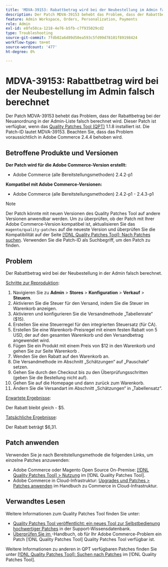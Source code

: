 ```yaml
---
title: 'MDVA-39153: Rabattbetrag wird bei der Neubestellung im Admin falsch berechnet'
description: Der Patch MDVA-39153 behebt das Problem, dass der Rabattbetrag bei der Neuanordnung in der Admin-Liste falsch berechnet wird. Dieser Patch ist verfügbar, wenn das [Quality Patches Tool (QPT)](https://experienceleague.adobe.com/de/docs/commerce-operations/tools/quality-patches-tool/quality-patches-tool-to-self-serve-quality-patches) 1.1.8 installiert ist. Die Patch-ID lautet MDVA-39153. Beachten Sie, dass das Problem voraussichtlich in Adobe Commerce 2.4.4 behoben wird.
feature: Admin Workspace, Orders, Personalization, Payments
role: Admin
exl-id: e8fe58ca-1218-4e76-b5fb-c7f935029cd2
type: Troubleshooting
source-git-commit: 7fdb02a6d89d50ea593c5fd99d78101f89198424
workflow-type: tm+mt
source-wordcount: '477'
ht-degree: 0%

---
```


# MDVA-39153: Rabattbetrag wird bei der Neubestellung im Admin falsch berechnet

Der Patch MDVA-39153 behebt das Problem, dass der Rabattbetrag bei der Neuanordnung in der Admin-Liste falsch berechnet wird. Dieser Patch ist verfügbar, wenn das [Quality Patches Tool (QPT)](https://experienceleague.adobe.com/de/docs/commerce-operations/tools/quality-patches-tool/quality-patches-tool-to-self-serve-quality-patches) 1.1.8 installiert ist. Die Patch-ID lautet MDVA-39153. Beachten Sie, dass das Problem voraussichtlich in Adobe Commerce 2.4.4 behoben wird.

## Betroffene Produkte und Versionen

**Der Patch wird für die Adobe Commerce-Version erstellt:**

* Adobe Commerce (alle Bereitstellungsmethoden) 2.4.2-p1

**Kompatibel mit Adobe Commerce-Versionen:**

* Adobe Commerce (alle Bereitstellungsmethoden) 2.4.2-p1 - 2.4.3-p1

>[!NOTE]
>
>Der Patch könnte mit neuen Versionen des Quality Patches Tool auf andere Versionen anwendbar werden. Um zu überprüfen, ob der Patch mit Ihrer Adobe Commerce-Version kompatibel ist, aktualisieren Sie das `magento/quality-patches` auf die neueste Version und überprüfen Sie die Kompatibilität auf der Seite [[!DNL Quality Patches Tool]: Nach Patches suchen](https://experienceleague.adobe.com/de/docs/commerce-operations/tools/quality-patches-tool/quality-patches-tool-to-self-serve-quality-patches). Verwenden Sie die Patch-ID als Suchbegriff, um den Patch zu finden.

## Problem

Der Rabattbetrag wird bei der Neubestellung in der Admin falsch berechnet.

<u>Schritte zur Reproduktion</u>:

1. Navigieren Sie zu **Admin** > **Stores** > **Konfiguration** > **Verkauf** > **Steuern**.
1. Aktivieren Sie die Steuer für den Versand, indem Sie die Steuer im Warenkorb anzeigen.
1. Aktivieren und konfigurieren Sie die Versandmethode „Tabellenrate“ ($15).
1. Erstellen Sie eine Steuerregel für den integrierten Steuersatz (für CA).
1. Erstellen Sie eine Warenkorb-Preisregel mit einem festen Rabatt von 5 USD, der auf den gesamten Warenkorb und den Versandbetrag angewendet wird.
1. Fügen Sie ein Produkt mit einem Preis von $12 in den Warenkorb und gehen Sie zur Seite Warenkorb .
1. Wenden Sie den Rabatt auf den Warenkorb an.
1. Die Versandmethode im Abschnitt „Schätzungen“ auf „Pauschale“ setzen.
1. Gehen Sie durch den Checkout bis zu den Überprüfungsschritten (geben Sie die Bestellung nicht auf).
1. Gehen Sie auf die Homepage und dann zurück zum Warenkorb.
1. Ändern Sie die Versandart im Abschnitt „Schätzungen“ in „Tabellensatz“.

<u>Erwartete Ergebnisse</u>:

Der Rabatt bleibt gleich - $5.

<u>Tatsächliche Ergebnisse</u>:

Der Rabatt beträgt $6,31.

## Patch anwenden

Verwenden Sie je nach Bereitstellungsmethode die folgenden Links, um einzelne Patches anzuwenden:

* Adobe Commerce oder Magento Open Source On-Premise: [[!DNL Quality Patches Tool] > Nutzung](/help/tools/quality-patches-tool/usage.md) im [!DNL Quality Patches Tool].
* Adobe Commerce in Cloud-Infrastruktur: [Upgrades und Patches > Patches anwenden](https://experienceleague.adobe.com/docs/commerce-cloud-service/user-guide/develop/upgrade/apply-patches.html?lang=de) im Handbuch zu Commerce in Cloud-Infrastruktur.

## Verwandtes Lesen

Weitere Informationen zum Quality Patches Tool finden Sie unter:

* [Quality Patches Tool veröffentlicht: ein neues Tool zur Selbstbedienung hochwertiger Patches](https://experienceleague.adobe.com/de/docs/commerce-operations/tools/quality-patches-tool/quality-patches-tool-to-self-serve-quality-patches) in der Support-Wissensdatenbank.
* [Überprüfen Sie im ](/help/tools/quality-patches-tool/patches-available-in-qpt/check-patch-for-magento-issue-with-magento-quality-patches.md)-Handbuch, ob für Ihr Adobe Commerce-Problem ein Patch [!DNL Quality Patches Tool] Quality Patches Tool verfügbar ist.

Weitere Informationen zu anderen in QPT verfügbaren Patches finden Sie unter [[!DNL Quality Patches Tool]: Suchen nach Patches](https://experienceleague.adobe.com/tools/commerce-quality-patches/index.html?lang=de) im [!DNL Quality Patches Tool].
